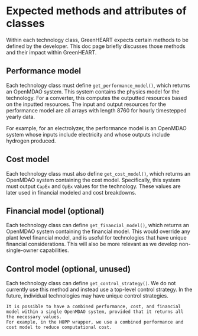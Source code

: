 # Expected methods and attributes of classes

Within each technology class, GreenHEART expects certain methods to be defined by the developer.
This doc page briefly discusses those methods and their impact within GreenHEART.

## Performance model

Each technology class must define `get_performance_model()`, which returns an OpenMDAO system.
This system contains the physics model for the technology.
For a converter, this computes the outputted resources based on the inputted resources.
The input and output resources for the performance model are all arrays with length 8760 for hourly timestepped yearly data.

For example, for an electrolyzer, the performance model is an OpenMDAO system whose inputs include electricity and whose outputs include hydrogen produced.

## Cost model

Each technology class must also define `get_cost_model()`, which returns an OpenMDAO system containing the cost model.
Specifically, this system must output `CapEx` and `OpEx` values for the technology.
These values are later used in financial modeled and cost breakdowns.

## Financial model (optional)

Each technology class can define `get_financial_model()`, which returns an OpenMDAO system containing the financial model.
This would override any plant level financial model, and is useful for technologies that have unique financial considerations.
This will also be more relevant as we develop non-single-owner capabilities.

## Control model (optional, unused)

Each technology class can define `get_control_strategy()`.
We do not currently use this method and instead use a top-level control strategy.
In the future, individual technologies may have unique control strategies.

```{note}
It is possible to have a combined performance, cost, and financial model within a single OpenMDAO system, provided that it returns all the necessary values.
For example, in the HOPP wrapper, we use a combined performance and cost model to reduce computational cost.
```
